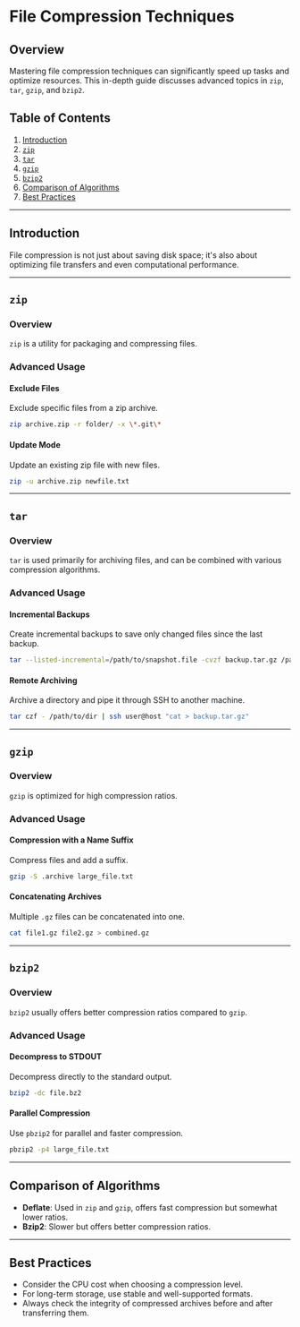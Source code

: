 
# File Compression Techniques

## Overview

Mastering file compression techniques can significantly speed up tasks and optimize resources. This in-depth guide discusses advanced topics in `zip`, `tar`, `gzip`, and `bzip2`.

## Table of Contents

1. [Introduction](#introduction)
2. [`zip`](#zip)
3. [`tar`](#tar)
4. [`gzip`](#gzip)
5. [`bzip2`](#bzip2)
6. [Comparison of Algorithms](#comparison-of-algorithms)
7. [Best Practices](#best-practices)

---

## Introduction

File compression is not just about saving disk space; it's also about optimizing file transfers and even computational performance.

---

## `zip`

### Overview

`zip` is a utility for packaging and compressing files.

### Advanced Usage

#### Exclude Files

Exclude specific files from a zip archive.

```bash
zip archive.zip -r folder/ -x \*.git\*
```

#### Update Mode

Update an existing zip file with new files.

```bash
zip -u archive.zip newfile.txt
```

---

## `tar`

### Overview

`tar` is used primarily for archiving files, and can be combined with various compression algorithms.

### Advanced Usage

#### Incremental Backups

Create incremental backups to save only changed files since the last backup.

```bash
tar --listed-incremental=/path/to/snapshot.file -cvzf backup.tar.gz /path/to/folder
```

#### Remote Archiving

Archive a directory and pipe it through SSH to another machine.

```bash
tar czf - /path/to/dir | ssh user@host "cat > backup.tar.gz"
```

---

## `gzip`

### Overview

`gzip` is optimized for high compression ratios.

### Advanced Usage

#### Compression with a Name Suffix

Compress files and add a suffix.

```bash
gzip -S .archive large_file.txt
```

#### Concatenating Archives

Multiple `.gz` files can be concatenated into one.

```bash
cat file1.gz file2.gz > combined.gz
```

---

## `bzip2`

### Overview

`bzip2` usually offers better compression ratios compared to `gzip`.

### Advanced Usage

#### Decompress to STDOUT

Decompress directly to the standard output.

```bash
bzip2 -dc file.bz2
```

#### Parallel Compression

Use `pbzip2` for parallel and faster compression.

```bash
pbzip2 -p4 large_file.txt
```

---

## Comparison of Algorithms

- **Deflate**: Used in `zip` and `gzip`, offers fast compression but somewhat lower ratios.
- **Bzip2**: Slower but offers better compression ratios.

---

## Best Practices

- Consider the CPU cost when choosing a compression level.
- For long-term storage, use stable and well-supported formats.
- Always check the integrity of compressed archives before and after transferring them.
